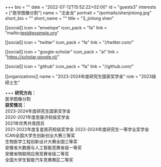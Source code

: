 
+++
bio = ""
date = "2022-07-12T15:52:22+02:00"
id = "guests3"
interests = ["医学图像分割"]
name = "沈金龙"
portrait = "/portraits/shenjinlong.jpg"
short_bio = ""
short_name = ""
title = "3_jinlong shen"

[[social]]
    icon = "envelope"
    icon_pack = "fa"
    link = "mailto:test@example.org"

[[social]]
    icon = "twitter"
    icon_pack = "fa"
    link = "//twitter.com/"

[[social]]
    icon = "google-scholar"
    icon_pack = "ai"
    link = "https://scholar.google.nl/"

[[social]]
    icon = "github"
    icon_pack = "fa"
    link = "//github.com/"

[[organizations]]
    name = "2023-2024年度研究生国家奖学金"
    role = "2023级硕士生"

+++
**研究方向：**  
医学图像分割      
**获奖情况：**  
2023-2024年度研究生国家奖学金   
2020-2021年度恩康济校级奖学金   
2021年优秀共青团员  
2021-2022年度复星医药校级奖学金 
2023-2024年度研究生一等学业奖学金   
ICAN全国大学生创新创业大赛三等奖    
生物医学工程创新设计大赛全国三等奖  
安徽省大数据与人工智能竞赛省级一等奖    
安徽省物联网应用竞赛省级二等奖  
全国大学生智能汽车竞赛赛区二等奖       
